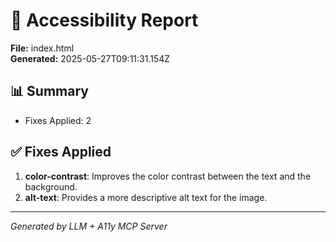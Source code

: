 # 🎯 Accessibility Report

**File:** index.html  
**Generated:** 2025-05-27T09:11:31.154Z

## 📊 Summary

- Fixes Applied: 2

## ✅ Fixes Applied

1. **color-contrast**: Improves the color contrast between the text and the background.
2. **alt-text**: Provides a more descriptive alt text for the image.

---
*Generated by LLM + A11y MCP Server*